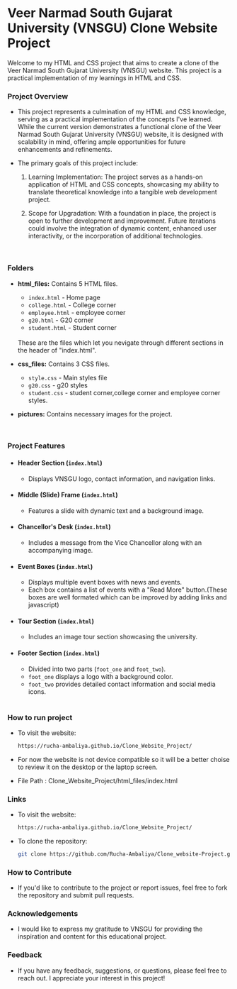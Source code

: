 # Veer Narmad South Gujarat University (VNSGU) Clone Website Project

Welcome to my HTML and CSS project that aims to create a clone of the Veer Narmad South Gujarat University (VNSGU) website. This project is a practical implementation of my learnings in HTML and CSS.
<br>

### Project Overview

- This project represents a culmination of my HTML and CSS knowledge, serving as a practical implementation of the concepts I've learned. While the current version demonstrates a functional clone of the Veer Narmad South Gujarat University (VNSGU) website, it is designed with scalability in mind, offering ample opportunities for future enhancements and refinements.

- The primary goals of this project include:

  1. Learning Implementation: The project serves as a hands-on application of HTML and CSS concepts, showcasing my ability to translate theoretical knowledge into a tangible web development project.

  2. Scope for Upgradation: With a foundation in place, the project is open to further development and improvement. Future iterations could involve the integration of dynamic content, enhanced user interactivity, or the incorporation of additional technologies. 
  <br>

### Folders

- **html_files:** Contains 5 HTML files.
  - `index.html` - Home page
  - `college.html` - College corner
  - `employee.html` - employee corner
  - `g20.html` - G20 corner
  - `student.html` - Student corner
  <br>
  These are the files which let you nevigate through different sections in the header of "index.html".
  


- **css_files:** Contains 3 CSS files.
  - `style.css` - Main styles file
  - `g20.css` - g20 styles
  - `student.css` - student corner,college corner and employee corner styles.

  

- **pictures:** Contains necessary images for the project.
<br>

### Project Features

- #### Header Section (`index.html`)

  - Displays VNSGU logo, contact information, and navigation links.

- #### Middle (Slide) Frame (`index.html`)

  - Features a slide with dynamic text and a background image.

- #### Chancellor's Desk (`index.html`)

  - Includes a message from the Vice Chancellor along with an accompanying image.

- #### Event Boxes (`index.html`)

  - Displays multiple event boxes with news and events.
  - Each box contains a list of events with a "Read More" button.(These boxes are well formated which can be improved by adding links and javascript)

- #### Tour Section (`index.html`)

  - Includes an image tour section showcasing the university.

- #### Footer Section (`index.html`)

  - Divided into two parts (`foot_one` and `foot_two`).
  - `foot_one` displays a logo with a background color.
  - `foot_two` provides detailed contact information and social media icons.
  <br>

### How to run project

- To visit the website:
  ```bash
  https://rucha-ambaliya.github.io/Clone_Website_Project/

- For now the website is not device compatible so it will be a better choise to review it on the desktop or the laptop screen.

- File Path :
Clone_Website_Project/html_files/index.html

### Links

- To visit the website:
  ```bash
  https://rucha-ambaliya.github.io/Clone_Website_Project/

- To clone the repository:

   ```bash
   git clone https://github.com/Rucha-Ambaliya/Clone_website-Project.git


### How to Contribute

- If you'd like to contribute to the project or report issues, feel free to fork the repository and submit pull requests.

### Acknowledgements

- I would like to express my gratitude to VNSGU for providing the inspiration and content for this educational project.

### Feedback

- If you have any feedback, suggestions, or questions, please feel free to reach out. I appreciate your interest in this project!
